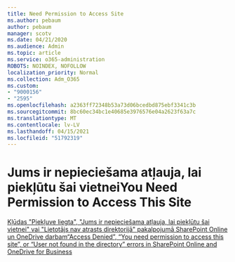 ```yaml
---
title: Need Permission to Access Site
ms.author: pebaum
author: pebaum
manager: scotv
ms.date: 04/21/2020
ms.audience: Admin
ms.topic: article
ms.service: o365-administration
ROBOTS: NOINDEX, NOFOLLOW
localization_priority: Normal
ms.collection: Adm_O365
ms.custom:
- "9000156"
- "2595"
ms.openlocfilehash: a2363ff72348b53a73d06bcedbd875ebf3341c3b
ms.sourcegitcommit: 8bc60ec34bc1e40685e3976576e04a2623f63a7c
ms.translationtype: MT
ms.contentlocale: lv-LV
ms.lasthandoff: 04/15/2021
ms.locfileid: "51792319"
---
```

# <a name="you-need-permission-to-access-this-site"></a><span data-ttu-id="643f2-102">Jums ir nepieciešama atļauja, lai piekļūtu šai vietnei</span><span class="sxs-lookup"><span data-stu-id="643f2-102">You Need Permission to Access This Site</span></span>

[<span data-ttu-id="643f2-103">Kļūdas "Piekļuve liegta", "Jums ir nepieciešama atļauja, lai piekļūtu šai vietnei" vai "Lietotājs nav atrasts direktorijā" pakalpojumā SharePoint Online un OneDrive darbam</span><span class="sxs-lookup"><span data-stu-id="643f2-103">“Access Denied”, “You need permission to access this site”, or “User not found in the directory” errors in SharePoint Online and OneDrive for Business</span></span>](https://docs.microsoft.com/sharepoint/support/administration/access-denied-or-need-permission-error-sharepoint-online-or-onedrive-for-business)
